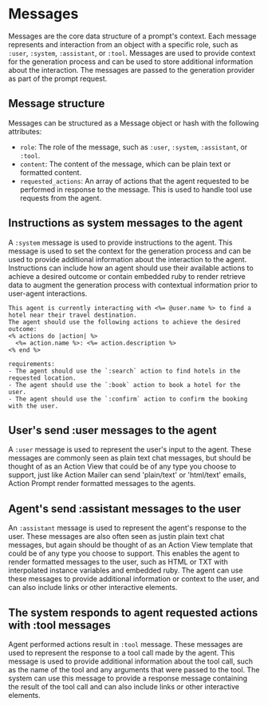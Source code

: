# Messages
Messages are the core data structure of a prompt's context. Each message represents and interaction from an object with a specific role, such as `:user`, `:system`, `:assistant`, or `:tool`. Messages are used to provide context for the generation process and can be used to store additional information about the interaction. The messages are passed to the generation provider as part of the prompt request.

## Message structure
Messages can be structured as a Message object or hash with the following attributes:
- `role`: The role of the message, such as `:user`, `:system`, `:assistant`, or `:tool`.
- `content`: The content of the message, which can be plain text or formatted content.
- `requested_actions`: An array of actions that the agent requested to be performed in response to the message. This is used to handle tool use requests from the agent.


## Instructions as system messages to the agent
A `:system` message is used to provide instructions to the agent. This message is used to set the context for the generation process and can be used to provide additional information about the interaction to the agent. Instructions can include how an agent should use their available actions to achieve a desired outcome or contain embedded ruby to render retrieve data to augment the generation process with contextual information prior to user-agent interactions.

```erb [app/views/agents/instructions.text.erb]
This agent is currently interacting with <%= @user.name %> to find a hotel near their travel destination.
The agent should use the following actions to achieve the desired outcome:
<% actions do |action| %>
  <%= action.name %>: <%= action.description %>
<% end %>

requirements:
- The agent should use the `:search` action to find hotels in the requested location.
- The agent should use the `:book` action to book a hotel for the user.
- The agent should use the `:confirm` action to confirm the booking with the user.
```

## User's send :user messages to the agent
A `:user` message is used to represent the user's input to the agent. These messages are commonly seen as plain text chat messages, but should be thought of as an Action View that could be of any type you choose to support, just like Action Mailer can send 'plain/text' or 'html/text' emails, Action Prompt render formatted messages to the agents.

## Agent's send :assistant messages to the user
An `:assistant` message is used to represent the agent's response to the user. These messages are also often seen as justin plain text chat messages, but again should be thought of as an Action View template that could be of any type you choose to support. This enables the agent to render formatted messages to the user, such as HTML or TXT with interpolated instance variables and embedded ruby. The agent can use these messages to provide additional information or context to the user, and can also include links or other interactive elements.

## The system responds to agent requested actions with :tool messages
Agent performed actions result in `:tool` message. These messages are used to represent the response to a tool call made by the agent. This message is used to provide additional information about the tool call, such as the name of the tool and any arguments that were passed to the tool. The system can use this message to provide a response message containing the result of the tool call and can also include links or other interactive elements.